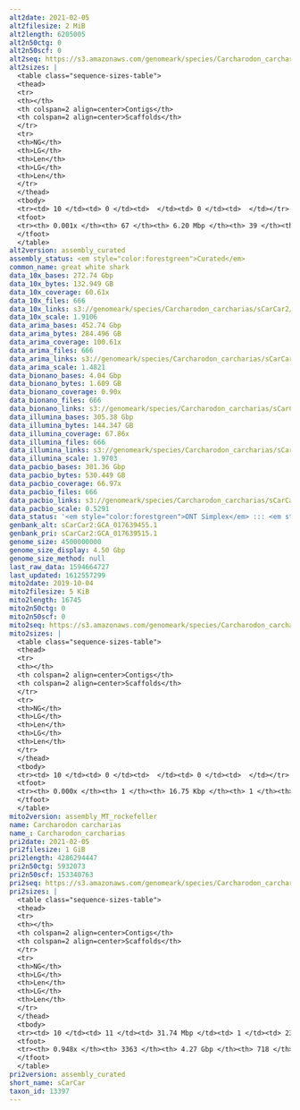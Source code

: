 ```yaml
---
alt2date: 2021-02-05
alt2filesize: 2 MiB
alt2length: 6205005
alt2n50ctg: 0
alt2n50scf: 0
alt2seq: https://s3.amazonaws.com/genomeark/species/Carcharodon_carcharias/sCarCar2/assembly_curated/sCarCar2.alt.cur.20210205.fasta.gz
alt2sizes: |
  <table class="sequence-sizes-table">
  <thead>
  <tr>
  <th></th>
  <th colspan=2 align=center>Contigs</th>
  <th colspan=2 align=center>Scaffolds</th>
  </tr>
  <tr>
  <th>NG</th>
  <th>LG</th>
  <th>Len</th>
  <th>LG</th>
  <th>Len</th>
  </tr>
  </thead>
  <tbody>
  <tr><td> 10 </td><td> 0 </td><td>  </td><td> 0 </td><td>  </td></tr>  <tr><td> 20 </td><td> 0 </td><td>  </td><td> 0 </td><td>  </td></tr>  <tr><td> 30 </td><td> 0 </td><td>  </td><td> 0 </td><td>  </td></tr>  <tr><td> 40 </td><td> 0 </td><td>  </td><td> 0 </td><td>  </td></tr>  <tr style="background-color:#cccccc;"><td> 50 </td><td> 0 </td><td>  </td><td> 0 </td><td>  </td></tr>  <tr><td> 60 </td><td> 0 </td><td>  </td><td> 0 </td><td>  </td></tr>  <tr><td> 70 </td><td> 0 </td><td>  </td><td> 0 </td><td>  </td></tr>  <tr><td> 80 </td><td> 0 </td><td>  </td><td> 0 </td><td>  </td></tr>  <tr><td> 90 </td><td> 0 </td><td>  </td><td> 0 </td><td>  </td></tr>  <tr><td> 100 </td><td> 0 </td><td>  </td><td> 0 </td><td>  </td></tr>  </tbody>
  <tfoot>
  <tr><th> 0.001x </th><th> 67 </th><th> 6.20 Mbp </th><th> 39 </th><th> 6.21 Mbp </th></tr>
  </tfoot>
  </table>
alt2version: assembly_curated
assembly_status: <em style="color:forestgreen">Curated</em>
common_name: great white shark
data_10x_bases: 272.74 Gbp
data_10x_bytes: 132.949 GB
data_10x_coverage: 60.61x
data_10x_files: 666
data_10x_links: s3://genomeark/species/Carcharodon_carcharias/sCarCar2/genomic_data/10x/<br>
data_10x_scale: 1.9106
data_arima_bases: 452.74 Gbp
data_arima_bytes: 284.496 GB
data_arima_coverage: 100.61x
data_arima_files: 666
data_arima_links: s3://genomeark/species/Carcharodon_carcharias/sCarCar2/genomic_data/arima/<br>
data_arima_scale: 1.4821
data_bionano_bases: 4.04 Gbp
data_bionano_bytes: 1.609 GB
data_bionano_coverage: 0.90x
data_bionano_files: 666
data_bionano_links: s3://genomeark/species/Carcharodon_carcharias/sCarCar2/genomic_data/bionano/<br>
data_illumina_bases: 305.38 Gbp
data_illumina_bytes: 144.347 GB
data_illumina_coverage: 67.86x
data_illumina_files: 666
data_illumina_links: s3://genomeark/species/Carcharodon_carcharias/sCarCar2/genomic_data/illumina/<br>
data_illumina_scale: 1.9703
data_pacbio_bases: 301.36 Gbp
data_pacbio_bytes: 530.449 GB
data_pacbio_coverage: 66.97x
data_pacbio_files: 666
data_pacbio_links: s3://genomeark/species/Carcharodon_carcharias/sCarCar2/genomic_data/pacbio/<br>
data_pacbio_scale: 0.5291
data_status: '<em style="color:forestgreen">ONT Simplex</em> ::: <em style="color:forestgreen">10x</em> ::: <em style="color:forestgreen">Bionano</em> ::: <em style="color:forestgreen">Arima</em> ::: <em style="color:forestgreen">Phase</em>'
genbank_alt: sCarCar2:GCA_017639455.1
genbank_pri: sCarCar2:GCA_017639515.1
genome_size: 4500000000
genome_size_display: 4.50 Gbp
genome_size_method: null
last_raw_data: 1594664727
last_updated: 1612557299
mito2date: 2019-10-04
mito2filesize: 5 KiB
mito2length: 16745
mito2n50ctg: 0
mito2n50scf: 0
mito2seq: https://s3.amazonaws.com/genomeark/species/Carcharodon_carcharias/sCarCar2/assembly_MT_rockefeller/sCarCar2.MT.20191004.fasta.gz
mito2sizes: |
  <table class="sequence-sizes-table">
  <thead>
  <tr>
  <th></th>
  <th colspan=2 align=center>Contigs</th>
  <th colspan=2 align=center>Scaffolds</th>
  </tr>
  <tr>
  <th>NG</th>
  <th>LG</th>
  <th>Len</th>
  <th>LG</th>
  <th>Len</th>
  </tr>
  </thead>
  <tbody>
  <tr><td> 10 </td><td> 0 </td><td>  </td><td> 0 </td><td>  </td></tr>  <tr><td> 20 </td><td> 0 </td><td>  </td><td> 0 </td><td>  </td></tr>  <tr><td> 30 </td><td> 0 </td><td>  </td><td> 0 </td><td>  </td></tr>  <tr><td> 40 </td><td> 0 </td><td>  </td><td> 0 </td><td>  </td></tr>  <tr style="background-color:#cccccc;"><td> 50 </td><td> 0 </td><td style="background-color:#ff8888;">  </td><td> 0 </td><td style="background-color:#ff8888;">  </td></tr>  <tr><td> 60 </td><td> 0 </td><td>  </td><td> 0 </td><td>  </td></tr>  <tr><td> 70 </td><td> 0 </td><td>  </td><td> 0 </td><td>  </td></tr>  <tr><td> 80 </td><td> 0 </td><td>  </td><td> 0 </td><td>  </td></tr>  <tr><td> 90 </td><td> 0 </td><td>  </td><td> 0 </td><td>  </td></tr>  <tr><td> 100 </td><td> 0 </td><td>  </td><td> 0 </td><td>  </td></tr>  </tbody>
  <tfoot>
  <tr><th> 0.000x </th><th> 1 </th><th> 16.75 Kbp </th><th> 1 </th><th> 16.75 Kbp </th></tr>
  </tfoot>
  </table>
mito2version: assembly_MT_rockefeller
name: Carcharodon carcharias
name_: Carcharodon_carcharias
pri2date: 2021-02-05
pri2filesize: 1 GiB
pri2length: 4286294447
pri2n50ctg: 5932073
pri2n50scf: 153340763
pri2seq: https://s3.amazonaws.com/genomeark/species/Carcharodon_carcharias/sCarCar2/assembly_curated/sCarCar2.pri.cur.20210205.fasta.gz
pri2sizes: |
  <table class="sequence-sizes-table">
  <thead>
  <tr>
  <th></th>
  <th colspan=2 align=center>Contigs</th>
  <th colspan=2 align=center>Scaffolds</th>
  </tr>
  <tr>
  <th>NG</th>
  <th>LG</th>
  <th>Len</th>
  <th>LG</th>
  <th>Len</th>
  </tr>
  </thead>
  <tbody>
  <tr><td> 10 </td><td> 11 </td><td> 31.74 Mbp </td><td> 1 </td><td> 239.77 Mbp </td></tr>  <tr><td> 20 </td><td> 29 </td><td> 19.42 Mbp </td><td> 3 </td><td> 205.64 Mbp </td></tr>  <tr><td> 30 </td><td> 57 </td><td> 12.96 Mbp </td><td> 5 </td><td> 199.47 Mbp </td></tr>  <tr><td> 40 </td><td> 100 </td><td> 9.05 Mbp </td><td> 8 </td><td> 173.48 Mbp </td></tr>  <tr style="background-color:#cccccc;"><td> 50 </td><td> 162 </td><td style="background-color:#88ff88;"> 5.93 Mbp </td><td> 11 </td><td style="background-color:#88ff88;"> 153.34 Mbp </td></tr>  <tr><td> 60 </td><td> 258 </td><td> 3.77 Mbp </td><td> 14 </td><td> 137.46 Mbp </td></tr>  <tr><td> 70 </td><td> 416 </td><td> 2.13 Mbp </td><td> 17 </td><td> 118.54 Mbp </td></tr>  <tr><td> 80 </td><td> 738 </td><td> 0.95 Mbp </td><td> 22 </td><td> 54.60 Mbp </td></tr>  <tr><td> 90 </td><td> 1536 </td><td> 310.15 Kbp </td><td> 37 </td><td> 9.48 Mbp </td></tr>  <tr><td> 100 </td><td> 0 </td><td>  </td><td> 0 </td><td>  </td></tr>  </tbody>
  <tfoot>
  <tr><th> 0.948x </th><th> 3363 </th><th> 4.27 Gbp </th><th> 718 </th><th> 4.29 Gbp </th></tr>
  </tfoot>
  </table>
pri2version: assembly_curated
short_name: sCarCar
taxon_id: 13397
---
```

